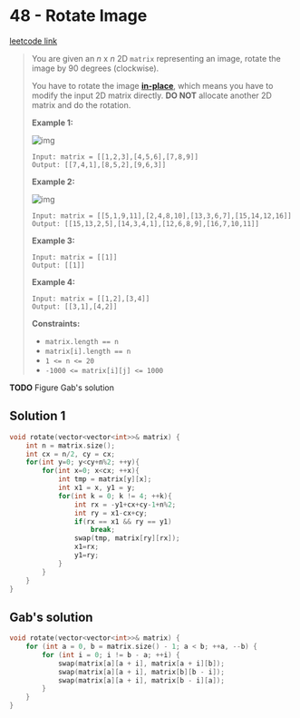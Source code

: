 # 48 - Rotate Image

[leetcode link](https://leetcode.com/problems/rotate-image/)

> You are given an *n* x *n* 2D `matrix` representing an image, rotate the image by 90 degrees (clockwise).
>
> You have to rotate the image [**in-place**](https://en.wikipedia.org/wiki/In-place_algorithm), which means you have to modify the input 2D matrix directly. **DO NOT** allocate another 2D matrix and do the rotation.
>
> **Example 1:**
>
> ![img](https://assets.leetcode.com/uploads/2020/08/28/mat1.jpg)
>
> ```
> Input: matrix = [[1,2,3],[4,5,6],[7,8,9]]
> Output: [[7,4,1],[8,5,2],[9,6,3]]
> ```
>
> **Example 2:**
>
> ![img](https://assets.leetcode.com/uploads/2020/08/28/mat2.jpg)
>
> ```
> Input: matrix = [[5,1,9,11],[2,4,8,10],[13,3,6,7],[15,14,12,16]]
> Output: [[15,13,2,5],[14,3,4,1],[12,6,8,9],[16,7,10,11]]
> ```
>
> **Example 3:**
>
> ```
> Input: matrix = [[1]]
> Output: [[1]]
> ```
>
> **Example 4:**
>
> ```
> Input: matrix = [[1,2],[3,4]]
> Output: [[3,1],[4,2]]
> ```
>
> **Constraints:**
>
> - `matrix.length == n`
> - `matrix[i].length == n`
> - `1 <= n <= 20`
> - `-1000 <= matrix[i][j] <= 1000`

**TODO** Figure Gab's solution

## Solution 1 

```cpp
void rotate(vector<vector<int>>& matrix) {
    int n = matrix.size();
    int cx = n/2, cy = cx;
    for(int y=0; y<cy+n%2; ++y){
        for(int x=0; x<cx; ++x){
            int tmp = matrix[y][x];
            int x1 = x, y1 = y;
            for(int k = 0; k != 4; ++k){
                int rx = -y1+cx+cy-1+n%2;
                int ry = x1-cx+cy;
                if(rx == x1 && ry == y1)
                    break;
                swap(tmp, matrix[ry][rx]);
                x1=rx;
                y1=ry;
            }
        }
    }  
}
```
## Gab's solution

```cpp
void rotate(vector<vector<int>>& matrix) {
    for (int a = 0, b = matrix.size() - 1; a < b; ++a, --b) {
        for (int i = 0; i != b - a; ++i) {
            swap(matrix[a][a + i], matrix[a + i][b]);
            swap(matrix[a][a + i], matrix[b][b - i]);
            swap(matrix[a][a + i], matrix[b - i][a]);
        }
    }
}
```

